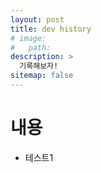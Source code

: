 ```yaml
---
layout: post
title: dev history
# image: 
#   path: 
description: >
  기록해보자!
sitemap: false
---
```


# 내용
- 테스트1